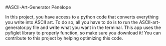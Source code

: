 #ASCII-Art-Generator Pénélope 


In this project, you have access to a python code that converts everything you write into ASCII art. 
To do so, all you have to do is to run the ASCII-art-generator.py file and write what you want in the terminal.
This app uses the pyfiglet library to properly function, so make sure you download it!
You can contribute to this project by helping optimizing this code.
